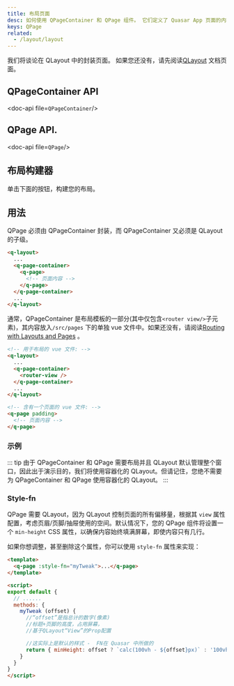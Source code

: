 ```yaml
---
title: 布局页面
desc: 如何使用 QPageContainer 和 QPage 组件。 它们定义了 Quasar App 页面的内容。
keys: QPage
related:
  - /layout/layout
---
```


我们将谈论在 QLayout 中的封装页面。 如果您还没有，请先阅读[QLayout](/loayout/layout) 文档页面。

## QPageContainer API
<doc-api file=`QPageContainer`/>

## QPage API.
<doc-api file=`QPage`/>

## 布局构建器
单击下面的按钮，构建您的布局。

<q-btn push color="brand-primary" icon-right="launch" label="Layout Builder" href="layout-builder" target="_blank" rel="noopener noreferrer" />

## 用法

QPage 必须由 QPageContainer 封装，而 QPageContainer 又必须是 QLayout 的子级。

```html
<q-layout>
  ...
  <q-page-container>
    <q-page>
      <!-- 页面内容 -->
    </q-page>
  </q-page-container>
  ...
</q-layout>
```

通常，QPageContainer 是布局模板的一部分(其中仅包含`<router view/>`子元素)，其内容放入`/src/pages` 下的单独 vue 文件中。如果还没有，请阅读[Routing with Layouts and Pages](/layout/routing-with-layouts-and-pages) 。

```html
<!-- 用于布局的 vue 文件: -->
<q-layout>
  ...
  <q-page-container>
    <router-view />
  </q-page-container>
  ...
</q-layout>

<!-- 含有一个页面的 vue 文件: -->
<q-page padding>
  <!-- 页面内容 -->
</q-page>
```

### 示例
::: tip
由于 QPageContainer 和 QPage 需要布局并且 QLayout 默认管理整个窗口，因此出于演示目的，我们将使用容器化的 QLayout。但请记住，您绝不需要为 QPageContainer 和 QPage 使用容器化的 QLayout。
:::

<doc-example title="Basic" file="QPage/Basic" />

### Style-fn
QPage 需要 QLayout，因为 QLayout 控制页面的所有偏移量，根据其 `view` 属性配置，考虑页眉/页脚/抽屉使用的空间。默认情况下，您的 QPage 组件将设置一个 `min-height` CSS 属性，以确保内容始终填满屏幕，即使内容只有几行。

如果你想调整，甚至删除这个属性，你可以使用 `style-fn` 属性来实现：

```html
<template>
  <q-page :style-fn="myTweak">...</q-page>
</template>

<script>
export default {
  // ......
  methods: {
    myTweak (offset) {
      //“offset”是指总计的数字(像素)
      //标题+页脚的高度，占用屏幕，
      //基于QLayout“View”的Prop配置

      //这实际上是默认的样式 -  FN在 Quasar 中所做的
      return { minHeight: offset ? `calc(100vh - ${offset}px)` : '100vh' }
    }
  }
}
</script>
```
